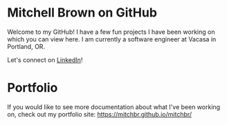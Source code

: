 # Mitchell Brown on GitHub
Welcome to my GitHub! I have a few fun projects I have been working on which you can view here. I am currently a software engineer at Vacasa in Portland, OR.

Let's connect on [LinkedIn](https://www.linkedin.com/in/mitchbr/)!

# Portfolio
If you would like to see more documentation about what I've been working on, check out my portfolio site: https://mitchbr.github.io/mitchbr/
